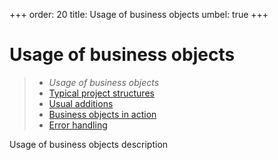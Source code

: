 +++
order: 20
title: Usage of business objects
umbel: true
+++

# Usage of business objects

> * _Usage of business objects_
> * [Typical project structures](usage/structure)
> * [Usual additions](usage/additions)
> * [Business objects in action](usage/in-action)
> * [Error handling](usage/errors)

Usage of business objects description
